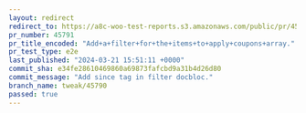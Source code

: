 ```yaml
---
layout: redirect
redirect_to: https://a8c-woo-test-reports.s3.amazonaws.com/public/pr/45791/e2e/index.html
pr_number: 45791
pr_title_encoded: "Add+a+filter+for+the+items+to+apply+coupons+array."
pr_test_type: e2e
last_published: "2024-03-21 15:51:11 +0000"
commit_sha: e34fe28610469860a69873fafcbd9a31b4d26d80
commit_message: "Add since tag in filter docbloc."
branch_name: tweak/45790
passed: true
---
```


